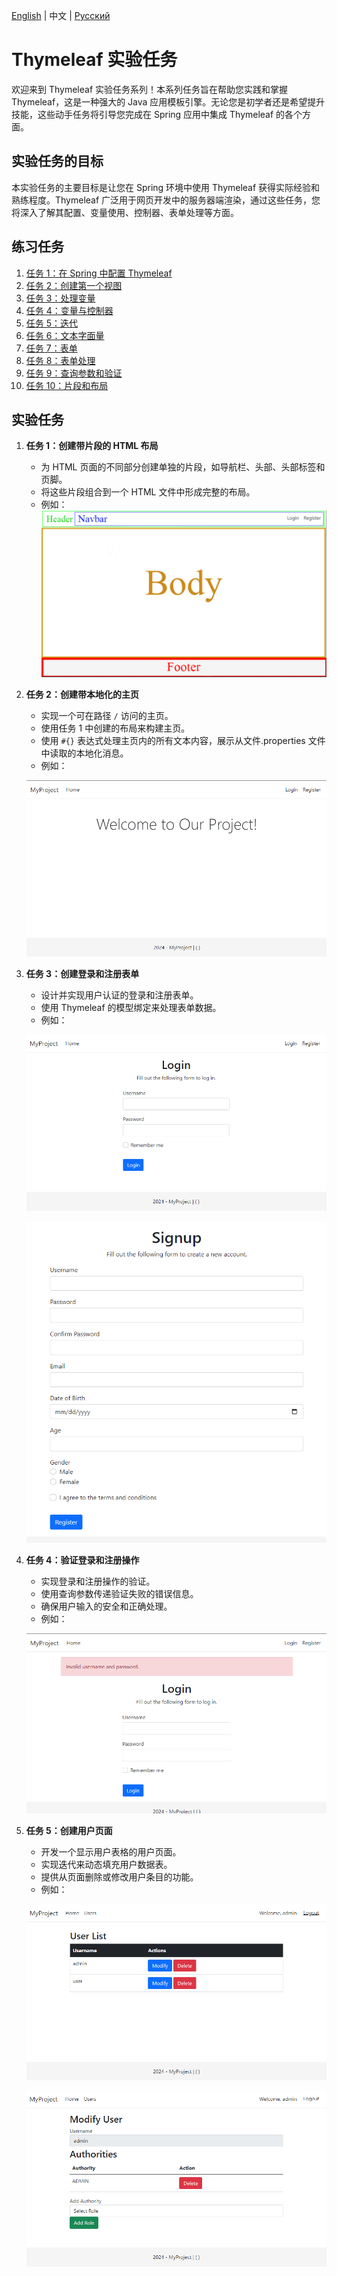 [English](../../en/thymeleaf/lab-work.md) | 中文 | [Русский](../../ru/thymeleaf/lab-work.md)

# Thymeleaf 实验任务

欢迎来到 Thymeleaf 实验任务系列！本系列任务旨在帮助您实践和掌握 Thymeleaf，这是一种强大的 Java 应用模板引擎。无论您是初学者还是希望提升技能，这些动手任务将引导您完成在 Spring 应用中集成 Thymeleaf 的各个方面。

## 实验任务的目标

本实验任务的主要目标是让您在 Spring 环境中使用 Thymeleaf 获得实际经验和熟练程度。Thymeleaf 广泛用于网页开发中的服务器端渲染，通过这些任务，您将深入了解其配置、变量使用、控制器、表单处理等方面。

## 练习任务 <a name="practice-tasks"></a>

1. [任务 1：在 Spring 中配置 Thymeleaf](practice/configure-thymeleaf.md)
2. [任务 2：创建第一个视图](practice/create-first-view.md)
3. [任务 3：处理变量](practice/working-with-variables.md)
4. [任务 4：变量与控制器](practice/variables-and-controller.md)
5. [任务 5：迭代](practice/iteration.md)
6. [任务 6：文本字面量](practice/literals.md)
7. [任务 7：表单](practice/forms.md)
8. [任务 8：表单处理](practice/form-handling.md)
9. [任务 9：查询参数和验证](practice/validation.md)
10. [任务 10：片段和布局](practice/fragments-and-layouts.md)


## 实验任务 <a name="lab-work-tasks"></a>

1. **任务 1：创建带片段的 HTML 布局**

   - 为 HTML 页面的不同部分创建单独的片段，如导航栏、头部、头部标签和页脚。
   - 将这些片段组合到一个 HTML 文件中形成完整的布局。
   - 例如：
     ![layout.png](../../srcs/thymeleaf/layout.png)

2. **任务 2：创建带本地化的主页**

   - 实现一个可在路径 `/` 访问的主页。
   - 使用任务 1 中创建的布局来构建主页。
   - 使用 `#{}` 表达式处理主页内的所有文本内容，展示从文件.properties 文件中读取的本地化消息。
   - 例如：

   ![home-page.png](../../srcs/thymeleaf/home-page.png)

3. **任务 3：创建登录和注册表单**

   - 设计并实现用户认证的登录和注册表单。
   - 使用 Thymeleaf 的模型绑定来处理表单数据。
   - 例如：

   ![login-page.png](../../srcs/thymeleaf/login-page.png)

   ![signup.png](../../srcs/thymeleaf/signup.png)

4. **任务 4：验证登录和注册操作**

   - 实现登录和注册操作的验证。
   - 使用查询参数传递验证失败的错误信息。
   - 确保用户输入的安全和正确处理。
   - 例如：

   ![login-validation.png](../../srcs/thymeleaf/login-validation.png)

5. **任务 5：创建用户页面**

   - 开发一个显示用户表格的用户页面。
   - 实现迭代来动态填充用户数据表。
   - 提供从页面删除或修改用户条目的功能。
   - 例如：

   ![users-page.png](../../srcs/thymeleaf/users-page.png)

   ![modify-user-page.png](../../srcs/thymeleaf/modify-user-page.png)

